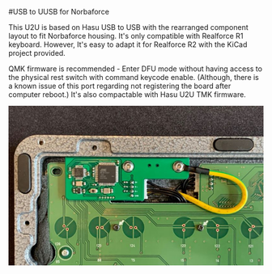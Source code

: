 #USB to UUSB  for Norbaforce

This U2U is based on Hasu USB to USB with the rearranged component layout to fit Norbaforce housing. It's only compatible with Realforce R1 keyboard. However, It's easy to adapt it for Realforce R2 with the KiCad project provided.

QMK firmware is recommended - Enter DFU mode without having access to the physical rest switch with command keycode enable. (Although, there is a known issue of this port regarding not registering the board after computer reboot.)
It's also compactable with Hasu U2U TMK firmware.


![PCB Snap](/img/pcb.jpg)
